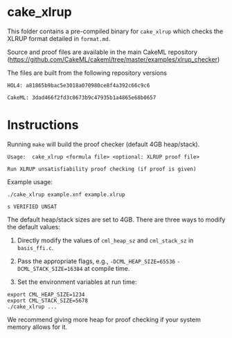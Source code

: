 # cake_xlrup

This folder contains a pre-compiled binary for `cake_xlrup` which checks the XLRUP format detailed in `format.md`.

Source and proof files are available in the main CakeML repository (https://github.com/CakeML/cakeml/tree/master/examples/xlrup_checker)

The files are built from the following repository versions

```
HOL4: a81865b9bac5e3018a070980ce8f4a392c66c9c6

CakeML: 3dad466f2fd3c0673b9c47935b1a4865e68b0657
```

# Instructions

Running `make` will build the proof checker (default 4GB heap/stack).

```
Usage:  cake_xlrup <formula file> <optional: XLRUP proof file>

Run XLRUP unsatisfiability proof checking (if proof is given)
```

Example usage:

```
./cake_xlrup example.xnf example.xlrup 

s VERIFIED UNSAT
```

The default heap/stack sizes are set to 4GB. There are three ways to modify the default values:

1) Directly modify the values of `cml_heap_sz` and `cml_stack_sz` in `basis_ffi.c`.

2) Pass the appropriate flags, e.g., `-DCML_HEAP_SIZE=65536` `-DCML_STACK_SIZE=16384` at compile time.

3) Set the environment variables at run time:

  ```
  export CML_HEAP_SIZE=1234
  export CML_STACK_SIZE=5678
  ./cake_xlrup ... 
  ```

We recommend giving more heap for proof checking if your system memory allows for it.
